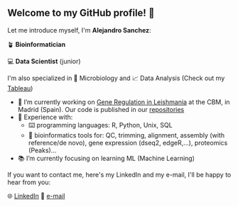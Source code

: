 ## Welcome to my GitHub profile! 👋 

Let me introduce myself, I'm **Alejandro Sanchez**:

🪴 **Bioinformatician**

💻 **Data Scientist** (junior)

I'm also specialized in 🔬 Microbiology and 📈 Data Analysis (Check out my [Tableau](https://public.tableau.com/app/profile/alejandro.sanchez2642/vizzes))

- 🔭 I’m currently working on [Gene Regulation in Leishmania](https://www.cbm.uam.es/index.php/scientific-programs/genome-dynamics-and-function/genome-decoding/regulation-of-gene-expression-in-leishmania/) at the CBM, in Madrid (Spain). Our code is published in our [repositories](https://github.com/CBMSO-L302)
- 📝 Experience with:
  - ⌨️ programming languages: R, Python, Unix, SQL
  - 🧬 bioinformatics tools for: QC, trimming, alignment, assembly (with reference/de novo), gene expression (dseq2, edgeR,...), proteomics (Peaks)...
- 📚 I’m currently focusing on learning ML (Machine Learning)

If you want to contact me, here's my LinkedIn and my e-mail, I'll be happy to hear from you:

🌐 [LinkedIn](https://www.linkedin.com/in/alejandro-sanchez-salvador/)
📩 [e-mail](asansal@outlook.es)

